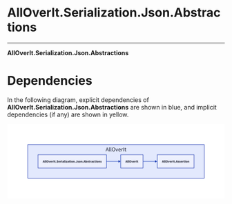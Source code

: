 # AllOverIt.Serialization.Json.Abstractions
---
**AllOverIt.Serialization.Json.Abstractions**

# Dependencies
In the following diagram, explicit dependencies of **AllOverIt.Serialization.Json.Abstractions** are shown in blue, and implicit dependencies (if any) are shown in yellow.

<img src="../../images/dependencies/alloverit-serialization-json-abstractions.png" width="800"/>